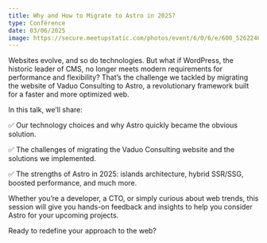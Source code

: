 ```yaml
---
title: Why and How to Migrate to Astro in 2025?
type: Conférence
date: 03/06/2025
image: https://secure.meetupstatic.com/photos/event/6/0/6/e/600_526224686.webp?w=384
---
```


Websites evolve, and so do technologies. But what if WordPress, the historic leader of CMS, no longer meets modern requirements for performance and flexibility? That’s the challenge we tackled by migrating the website of Vaduo Consulting to Astro, a revolutionary framework built for a faster and more optimized web.

In this talk, we’ll share:

✅ Our technology choices and why Astro quickly became the obvious solution.

✅ The challenges of migrating the Vaduo Consulting website and the solutions we implemented.

✅ The strengths of Astro in 2025: islands architecture, hybrid SSR/SSG, boosted performance, and much more.

Whether you’re a developer, a CTO, or simply curious about web trends, this session will give you hands-on feedback and insights to help you consider Astro for your upcoming projects.

Ready to redefine your approach to the web?
